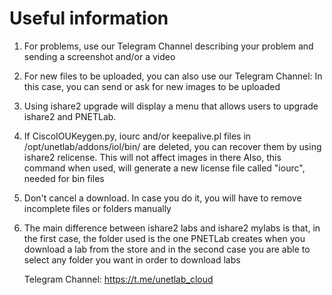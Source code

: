 # Useful information

1) For problems, use our Telegram Channel describing your problem and sending a screenshot and/or a video

2) For new files to be uploaded, you can also use our Telegram Channel: In this case, you can send or ask for new images to be uploaded

3) Using ishare2 upgrade will display a menu that allows users to upgrade ishare2 and PNETLab.

4) If CiscoIOUKeygen.py, iourc and/or keepalive.pl files in /opt/unetlab/addons/iol/bin/ are deleted, you can recover them by using ishare2 relicense. This will not affect images in there
  Also, this command when used, will generate a new license file called "iourc", needed for bin files

5) Don't cancel a download. In case you do it, you will have to remove incomplete files or folders manually

6) The main difference between ishare2 labs and ishare2 mylabs is that, in the first case, the folder used is the one PNETLab creates when you download a lab from the store and in the second case you are able to select any folder you want in order to download labs
    
    Telegram Channel: https://t.me/unetlab_cloud
